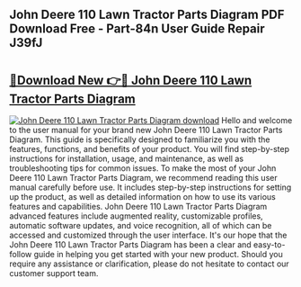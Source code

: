 ## John Deere 110 Lawn Tractor Parts Diagram PDF Download Free - Part-84n User Guide Repair J39fJ

# <h2><a href="http://dfj33s.blite.top/?on=John+Deere+110+Lawn+Tractor+Parts+Diagram">🔗Download New 👉🔴 John Deere 110 Lawn Tractor Parts Diagram</a></h2>

[![John Deere 110 Lawn Tractor Parts Diagram download](https://i.imgur.com/lujVjoI.png)](http://dfj33s.blite.top/?on=John+Deere+110+Lawn+Tractor+Parts+Diagram)
Hello and welcome to the user manual for your brand new John Deere 110 Lawn Tractor Parts Diagram. This guide is specifically designed to familiarize you with the features, functions, and benefits of your product. You will find step-by-step instructions for installation, usage, and maintenance, as well as troubleshooting tips for common issues. To make the most of your John Deere 110 Lawn Tractor Parts Diagram, we recommend reading this user manual carefully before use. It includes step-by-step instructions for setting up the product, as well as detailed information on how to use its various features and capabilities. John Deere 110 Lawn Tractor Parts Diagram advanced features include augmented reality, customizable profiles, automatic software updates, and voice recognition, all of which can be accessed and customized through the user interface. It's our hope that the John Deere 110 Lawn Tractor Parts Diagram has been a clear and easy-to-follow guide in helping you get started with your new product. Should you require any assistance or clarification, please do not hesitate to contact our customer support team.
